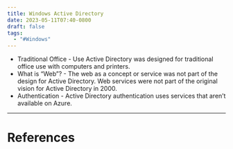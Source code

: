 ```yaml
---
title: Windows Active Directory
date: 2023-05-11T07:40-0800
draft: false
tags:
  - "#Windows"
---
```

- Traditional Office - Use Active Directory was designed for traditional office use with computers and printers.
- What is “Web”? - The web as a concept or service was not part of the design for Active Directory. Web services were not part of the original vision for Active Directory in 2000.
- Authentication - Active Directory authentication uses services that aren’t available on Azure.

---
# References
